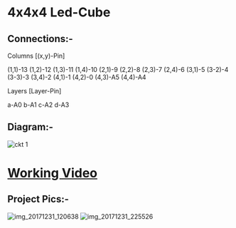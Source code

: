 # 4x4x4 Led-Cube

## Connections:-
Columns
[(x,y)-Pin]

(1,1)-13
(1,2)-12
(1,3)-11
(1,4)-10
(2,1)-9
(2,2)-8
(2,3)-7
(2,4)-6
(3,1)-5
(3-2)-4
(3-3)-3
(3,4)-2
(4,1)-1
(4,2)-0
(4,3)-A5
(4,4)-A4

Layers
[Layer-Pin]

a-A0
b-A1
c-A2
d-A3

## Diagram:-
![ckt 1](https://user-images.githubusercontent.com/29785503/44454910-60e85700-a61a-11e8-96bf-aa0d1dd77088.jpg)

# [Working Video](https://youtu.be/zOa74DJwaLM)

## Project Pics:-  

![img_20171231_120638](https://user-images.githubusercontent.com/29785503/44455641-30a1b800-a61c-11e8-8f9c-777bf65b75f5.jpeg)
![img_20171231_225526](https://user-images.githubusercontent.com/29785503/44455643-313a4e80-a61c-11e8-8573-973693442ad3.jpeg)
